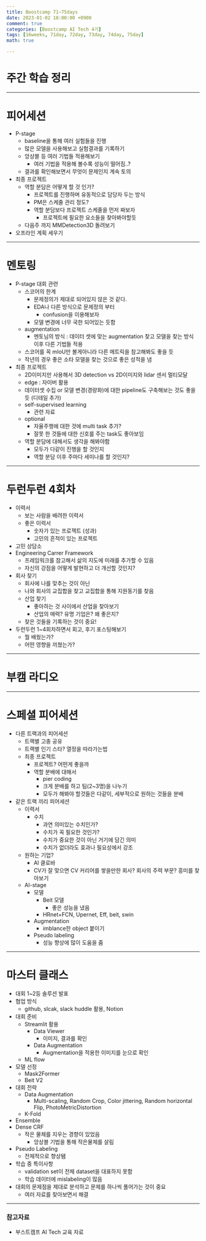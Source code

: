 ```yaml
---
title: Boostcamp 71~75days
date: 2023-01-02 18:00:00 +0900
comment: true
categories: [Boostcamp AI Tech 4기]
tags: [16weeks, 71day, 72day, 73day, 74day, 75day]
math: true

---
```


# 주간 학습 정리

---

# 피어세션
- P-stage
  - baseline을 통해 여러 실험들을 진행
  - 많은 모델을 사용해보고 실험결과를 기록하기
  - 앙상블 등 여러 기법들 적용해보기
    - 여러 기법을 적용해 볼수록 성능이 떨어짐..?
  - 결과를 확인해보면서 무엇이 문제인지 계속 토의
- 최종 프로젝트
  - 역할 분담은 어떻게 할 것 인가?
    - 프로젝트를 진행하며 유동적으로 담당자 두는 방식
    - PM은 스케줄 관리 정도?
    - 역할 분담보다 프로젝트 스케줄을 먼저 짜보자
      - 프로젝트에 필요한 요소들을 찾아봐야할듯
  - 다음주 까지 MMDetection3D 돌려보기
- 오프라인 계획 세우기

---

# 멘토링
- P-stage 대회 관련
  - 스코어의 한계
    - 문제정의가 제대로 되어있지 않은 것 같다.
    - EDA나 다른 방식으로 문제정의 부터
      - confusion을 이용해보자
    - 모델 변경에 너무 국한 되어있는 듯함
  - augmentation
    - 멘토님의 방식 : 데이터 셋에 맞는 augmentation 찾고 모델을 찾는 방식 이후 다른 기법들 적용
  - 스코어를 꼭 mIoU만 볼게아니라 다른 메트릭을 참고해봐도 좋을 듯
  - 작년의 경우 좋은 소타 모델을 찾는 것으로 좋은 성적을 냄
- 최종 프로젝트
  - 2D이미지만 사용해서 3D detection vs 2D이미지와 lidar 센서 멀티모달
  - edge : 자이버 활용
  - 데이터셋 수집 or 모델 변경(경량화)에 대한 pipeline도 구축해보는 것도 좋을 듯 (디테일 추가)
  - self-supervised learning
    - 관련 자료
  - optional
    - 자율주행에 대한 것에 multi task 추가?
    - 잘못 한 것들에 대한 신호를 주는 task도 좋아보임
  - 역할 분담에 대해서도 생각을 해봐야함
    - 모두가 다같이 진행을 할 것인지
    - 역할 분담 이후 주마다 세미나를 할 것인지?

---
# 두런두런 4회차
- 이력서
  - 보는 사람을 배려한 이력서
  - 좋은 이력서
    - 숫자가 있는 프로젝트 (성과)
    - 고민의 흔적이 있는 프로젝트
- 고민 상담소
- Engineering Carrer Framework
  - 프레임워크를 참고해서 삶의 지도에 미래를 추가할 수 있음
  - 자신의 강점을 어떻게 발현하고 더 개선할 것인지?
- 회사 찾기
  - 회사에 나를 맞추는 것이 아닌
  - 나와 회사의 교집합을 찾고 교집합을 통해 지원동기를 찾음
  - 산업 찾기
    - 좋아하는 것 사이에서 산업을 찾아보기
    - 산업의 매력? 유명 기업은? 왜 좋은지?
  - 찾은 것들을 기록하는 것이 중요!
- 두런두런 1~4회차하면서 회고, 후기 포스팅해보기
  - 뭘 배웠는가?
  - 어떤 영향을 끼쳤는가?

---
# 부캠 라디오

---

# 스페셜 피어세션
- 다른 트랙과의 피어세션
  - 트랙별 고충 공유
  - 트랙별 인기 스타? 열정을 따라가는법
  - 최종 프로젝트
    - 프로젝트? 어떤게 좋을까
    - 역할 분배에 대해서 
      - pier coding
      - 크게 분배를 하고 팀(2~3명)을 나누기
      - 모두가 해봐야 할것들은 다같이, 세부적으로 원하는 것들을 분배
- 같은 트랙 끼리 피어세션
  - 이력서
    - 수치
      - 과연 의미있는 수치인가?
      - 수치가 꼭 필요한 것인가?
      - 수치가 중요한 것이 아닌 거기에 담긴 의미
      - 수치가 없더라도 효과나 필요성에서 강조
  - 원하는 기업?
    - AI 클로바
    - CV가 잘 맞으면 CV 커리어를 쌓을만한 회사? 회사의 주력 부문? 흥미를 찾아보기
  - AI-stage
    - 모델
      - Beit 모델
        - 좋은 성능을 냈음
      - HRnet+FCN, Upernet, Eff, beit, swin
    - Augmentation
      - imblance한 object 붙이기
    - Pseudo labeling
      - 성능 향상에 많이 도움을 줌

---
# 마스터 클래스
- 대회 1~2등 솔루션 발표
- 협업 방식
  - github, slcak, slack huddle 활용, Notion
- 대회 준비
  - Streamlit 활용
    - Data Viewer
      - 이미지, 결과를 확인
    - Data Augmentation
      - Augmentation을 적용한 이미지를 눈으로 확인
  - ML flow
- 모델 선정
  - Mask2Former
  - Beit V2
- 대회 전략
  - Data Augmentation
    - Multi-scaling, Random Crop, Color jittering, Random horizontal Flip, PhotoMetricDistortion
  - K-Fold
- Ensemble
- Dense CRF
  - 작은 물체를 지우는 경향이 있었음
    - 앙상블 기법을 통해 작은물체를 살림
- Pseudo Labeling
  - 전체적으로 향상됌
- 학습 중 특이사항
  - validation set이 전체 dataset을 대표하지 못함
  - 학습 데이터에 mislabeling이 많음
- 대회의 문제점을 제대로 분석하고 문제를 하나씩 풀어가는 것이 중요
  - 여러 자료를 찾아보면서 해결

---
### 참고자료
- 부스트캠프 AI Tech 교육 자료